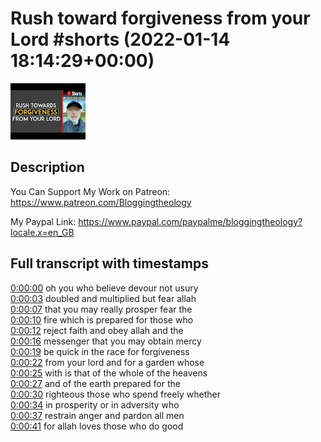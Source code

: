 # Rush toward forgiveness from your Lord #shorts (2022-01-14 18:14:29+00:00)

![alt Rush toward forgiveness from your Lord #shorts](BKokpNwdZXI.jpg "Rush toward forgiveness from your Lord #shorts")

## Description

You Can Support My Work on Patreon:
https://www.patreon.com/Bloggingtheology

My Paypal Link: 
https://www.paypal.com/paypalme/bloggingtheology?locale.x=en_GB



## Full transcript with timestamps

[0:00:00](https://youtu.be/BKokpNwdZXI?t=0) oh you who believe devour not usury  
[0:00:03](https://youtu.be/BKokpNwdZXI?t=3) doubled and multiplied but fear allah  
[0:00:07](https://youtu.be/BKokpNwdZXI?t=7) that you may really prosper fear the  
[0:00:10](https://youtu.be/BKokpNwdZXI?t=10) fire which is prepared for those who  
[0:00:12](https://youtu.be/BKokpNwdZXI?t=12) reject faith and obey allah and the  
[0:00:16](https://youtu.be/BKokpNwdZXI?t=16) messenger that you may obtain mercy  
[0:00:19](https://youtu.be/BKokpNwdZXI?t=19) be quick in the race for forgiveness  
[0:00:22](https://youtu.be/BKokpNwdZXI?t=22) from your lord and for a garden whose  
[0:00:25](https://youtu.be/BKokpNwdZXI?t=25) with is that of the whole of the heavens  
[0:00:27](https://youtu.be/BKokpNwdZXI?t=27) and of the earth prepared for the  
[0:00:30](https://youtu.be/BKokpNwdZXI?t=30) righteous those who spend freely whether  
[0:00:34](https://youtu.be/BKokpNwdZXI?t=34) in prosperity or in adversity who  
[0:00:37](https://youtu.be/BKokpNwdZXI?t=37) restrain anger and pardon all men  
[0:00:41](https://youtu.be/BKokpNwdZXI?t=41) for allah loves those who do good  
